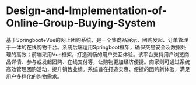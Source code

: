 # Design-and-Implementation-of-Online-Group-Buying-System
基于Springboot+Vue的网上团购系统，是一个集商品展示、团购发起、订单管理于一体的在线购物平台。系统后端运用Springboot框架，确保交易安全及数据处理的高效；前端采用Vue框架，打造流畅的用户交互体验。该平台支持用户浏览商品详情、参与或发起团购、在线支付等，让购物更加经济便捷。商家则可通过系统高效管理团购活动，提升销售业绩。系统旨在打造实惠、便捷的团购新体验，满足用户多样化的购物需求。
